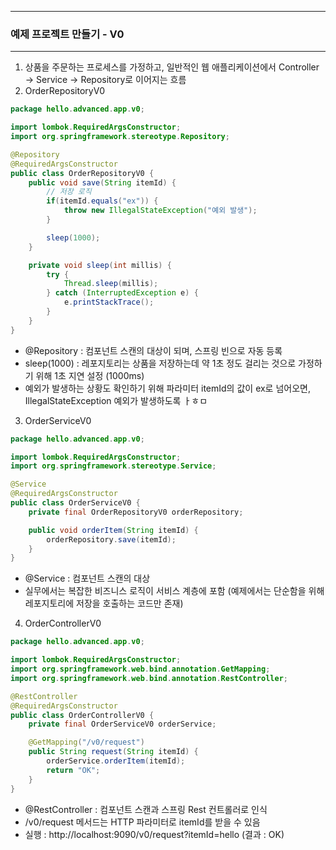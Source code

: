 -----
### 예제 프로젝트 만들기 - V0
-----
1. 상품을 주문하는 프로세스를 가정하고, 일반적인 웹 애플리케이션에서 Controller → Service → Repository로 이어지는 흐름
2. OrderRepositoryV0
```java
package hello.advanced.app.v0;

import lombok.RequiredArgsConstructor;
import org.springframework.stereotype.Repository;

@Repository
@RequiredArgsConstructor
public class OrderRepositoryV0 {
    public void save(String itemId) {
        // 저장 로직
        if(itemId.equals("ex")) {
            throw new IllegalStateException("예외 발생");
        }

        sleep(1000);
    }

    private void sleep(int millis) {
        try {
            Thread.sleep(millis);
        } catch (InterruptedException e) {
            e.printStackTrace();
        }
    }
}
```
  - @Repository : 컴포넌트 스캔의 대상이 되며, 스프링 빈으로 자동 등록
  - sleep(1000) : 레포지토리는 상품을 저장하는데 약 1초 정도 걸리는 것으로 가정하기 위해 1초 지연 설정 (1000ms)
  - 예외가 발생하는 상황도 확인하기 위해 파라미터 itemId의 값이 ex로 넘어오면, IllegalStateException 예외가 발생하도록 ㅏㅎㅁ

3. OrderServiceV0
```java
package hello.advanced.app.v0;

import lombok.RequiredArgsConstructor;
import org.springframework.stereotype.Service;

@Service
@RequiredArgsConstructor
public class OrderServiceV0 {
    private final OrderRepositoryV0 orderRepository;

    public void orderItem(String itemId) {
        orderRepository.save(itemId);
    }
}
```
  - @Service : 컴포넌트 스캔의 대상
  - 실무에서는 복잡한 비즈니스 로직이 서비스 계층에 포함 (예제에서는 단순함을 위해 레포지토리에 저장을 호출하는 코드만 존재)

4. OrderControllerV0
```java
package hello.advanced.app.v0;

import lombok.RequiredArgsConstructor;
import org.springframework.web.bind.annotation.GetMapping;
import org.springframework.web.bind.annotation.RestController;

@RestController
@RequiredArgsConstructor
public class OrderControllerV0 {
    private final OrderServiceV0 orderService;

    @GetMapping("/v0/request")
    public String request(String itemId) {
        orderService.orderItem(itemId);
        return "OK";
    }
}
```
  - @RestController : 컴포넌트 스캔과 스프링 Rest 컨트롤러로 인식
  - /v0/request 메서드는 HTTP 파라미터로 itemId를 받을 수 있음
  - 실행 : http://localhost:9090/v0/request?itemId=hello (결과 : OK)

